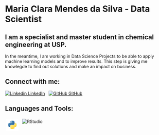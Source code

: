 # Maria Clara Mendes da Silva - Data Scientist

## I am a specialist and master student in chemical engineering at USP. 

In the meantime, I am working in Data Science Projects to be able to apply machine learning models and to improve results. 
This step is giving me knowlegde to find out solutions and make an impact on business. 

## Connect with me:

[![Linkedin](https://i.stack.imgur.com/gVE0j.png) LinkedIn](https://www.linkedin.com/maria-clara-silva)
&nbsp;
[![GitHub](https://i.stack.imgur.com/tskMh.png) GitHub](https://github.com/MariaClaraMendes)

## Languages and Tools:

<img src="https://raw.githubusercontent.com/github/explore/80688e429a7d4ef2fca1e82350fe8e3517d3494d/topics/python/python.png" alt="Python" height="40" style="vertical-align:top; margin:4px">
<img src="https://raw.githubusercontent.com/github/explore/80688e429a7d4ef2fca1e82350fe8e3517d3494d/topics/rstudio/rstudio.png" alt="RStudio" height="40" style="vertical-align:top; margin:4px">


